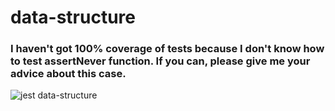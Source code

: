 # data-structure
### I haven't got 100% coverage of tests because I don't know how to test assertNever function. If you can, please give me your advice about this case.
![jest data-structure](https://user-images.githubusercontent.com/60404055/116011009-44064c00-a62b-11eb-9ee4-7db05d1dc163.PNG)
